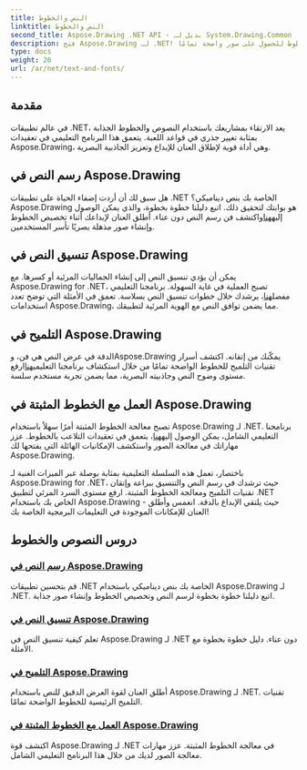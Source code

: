 ```yaml
---
title: النص والخطوط
linktitle: النص والخطوط
second_title: Aspose.Drawing .NET API - بديل لـ System.Drawing.Common
description: فتح Aspose.Drawing لـ .NET! إتقان النص الديناميكي والخطوط وإنشاء الصور. تنسيق مثالي للنص، وتلميحات، ومعالجة الخطوط للحصول على صور واضحة تمامًا.
type: docs
weight: 26
url: /ar/net/text-and-fonts/
---
```


## مقدمة
في عالم تطبيقات .NET، يعد الارتقاء بمشاريعك باستخدام النصوص والخطوط الجذابة بمثابة تغيير جذري في قواعد اللعبة. يتعمق هذا البرنامج التعليمي في تعقيدات Aspose.Drawing، وهي أداة قوية لإطلاق العنان للإبداع وتعزيز الجاذبية البصرية.

## رسم النص في Aspose.Drawing
هل سبق لك أن أردت إضفاء الحياة على تطبيقات .NET الخاصة بك بنص ديناميكي؟ Aspose.Drawing هو بوابتك لتحقيق ذلك. اتبع دليلنا خطوة بخطوة، والذي يمكن الوصول إليه[هنا](./draw-text/)واكتشف فن رسم النص دون عناء. أطلق العنان لإبداعك أثناء تخصيص الخطوط وإنشاء صور مذهلة بصريًا تأسر المستخدمين.

## تنسيق النص في Aspose.Drawing
 يمكن أن يؤدي تنسيق النص إلى إنشاء الجماليات المرئية أو كسرها. مع Aspose.Drawing for .NET، تصبح العملية في غاية السهولة. برنامجنا التعليمي مفصل[هنا](./format-text/)، يرشدك خلال خطوات تنسيق النص بسلاسة. تعمق في الأمثلة التي توضح تعدد استخدامات Aspose.Drawing، مما يضمن توافق النص مع الهوية المرئية لتطبيقك.

## التلميح في Aspose.Drawing
 الدقة في عرض النص هي فن، وAspose.Drawing يمكّنك من إتقانه. اكتشف أسرار تقنيات التلميح للخطوط الواضحة تمامًا من خلال استكشاف برنامجنا التعليمي[هنا](./hinting/)ارفع مستوى وضوح النص وجاذبيته البصرية، مما يضمن تجربة مستخدم سلسة.

## العمل مع الخطوط المثبتة في Aspose.Drawing
 تصبح معالجة الخطوط المثبتة أمرًا سهلاً باستخدام Aspose.Drawing لـ .NET. برنامجنا التعليمي الشامل، يمكن الوصول إليه[هنا](./installed-fonts/)، يتعمق في تعقيدات التلاعب بالخطوط. عزز مهاراتك في معالجة الصور واستكشف الإمكانيات الهائلة التي يفتحها لك Aspose.Drawing.

باختصار، تعمل هذه السلسلة التعليمية بمثابة بوصلة عبر الميزات الغنية لـ Aspose.Drawing for .NET، حيث ترشدك في رسم النص والتنسيق ببراعة وإتقان تقنيات التلميح ومعالجة الخطوط المثبتة. ارفع مستوى السرد المرئي لتطبيق .NET الخاص بك باستخدام Aspose.Drawing - حيث يلتقي الإبداع بالدقة. انغمس وأطلق العنان للإمكانات الموجودة في التعليمات البرمجية الخاصة بك!
## دروس النصوص والخطوط
### [رسم النص في Aspose.Drawing](./draw-text/)
قم بتحسين تطبيقات .NET الخاصة بك بنص ديناميكي باستخدام Aspose.Drawing لـ .NET. اتبع دليلنا خطوة بخطوة لرسم النص وتخصيص الخطوط وإنشاء صور جذابة.
### [تنسيق النص في Aspose.Drawing](./format-text/)
تعلم كيفية تنسيق النص في Aspose.Drawing لـ .NET دون عناء. دليل خطوة بخطوة مع الأمثلة.
### [التلميح في Aspose.Drawing](./hinting/)
أطلق العنان لقوة العرض الدقيق للنص باستخدام Aspose.Drawing لـ .NET. تقنيات التلميح الرئيسية للخطوط الواضحة تمامًا.
### [العمل مع الخطوط المثبتة في Aspose.Drawing](./installed-fonts/)
اكتشف قوة Aspose.Drawing لـ .NET في معالجة الخطوط المثبتة. عزز مهارات معالجة الصور لديك من خلال هذا البرنامج التعليمي الشامل.